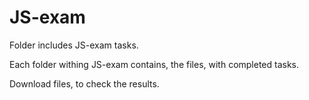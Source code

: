# JS-exam
Folder includes JS-exam tasks.

Each folder withing JS-exam contains, the files, with completed tasks. 

Download files, to check the results. 
